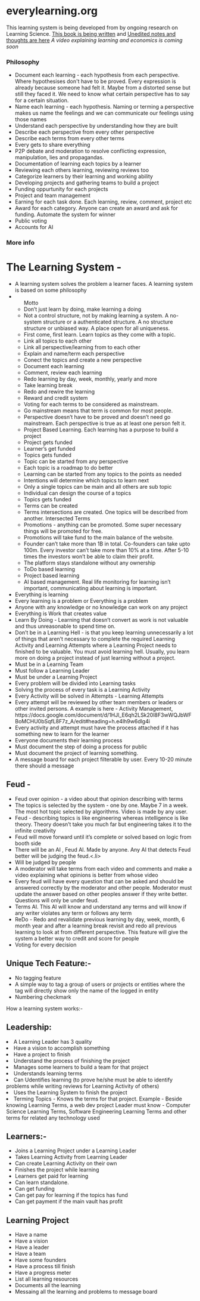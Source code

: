 <h1>everylearning.org</h1>
<p>This learning system is being developed from by ongoing research on Learning Science. 
<a href="https://docs.google.com/document/d/1jSYrEjyUqjkCsw9fu9rexfVDNfSIca1N55Curyc1fjg/edit?usp=sharing">This book is being written</a> and
<a href="https://docs.google.com/document/d/16ylhp4EXtw18L7ITfOnWw8TwlhgCrEe-Q68AbiWsFdE/edit?usp=sharing">Unedited notes and thoughts are here</a>
<em>A video explaining learning and economics is coming soon</em>
<h3>Philosophy</h3>
<ul>
    <li>Document each learning - each hypothesis from each perspective. Where hypothesises don't have to be proved. Every expression is already because someone had felt it. Maybe from a distorted sense but still they faced it. We need to know what certain perspective has to say for a certain situation. </li>
    <li>Name each learning - each hypothesis. Naming or terming a perspective makes us name the feelings and we can communicate our feelings using those names</li>
    <li>Understand each perspective by understanding how they are built</li>
    <li>Describe each perspective from every other perspective</li>
    <li>Describe each terms from every other terms</li>
    <li>Every gets to share everything</li>
    <li>P2P debate and moderation to resolve conflicting expression, manipulation, lies and propagandas.</li>
    <li>Documentation of learning each topics by a learner</li>
    <li>Reviewing each others learning, reviewing reviews too</li>
    <li>Categorize learners by their learning and working ability</li>
    <li>Developing projects and gathering teams to build a project</li>
    <li>Funding oppurtunity for each projects</li>
    <li>Project and team management</li>
    <li>Earning for each task done. Each learning, review, comment, project etc</li>
    <li>Award for each category. Anyone can create an award and ask for funding. Automate the system for winner</li>
    <li>Public voting</li>
    <li>Accounts for AI</li>
</ul>

<h3>More info</h3>
<h1>The Learning System -</h1>
<ul>
<li>A learning system solves the problem a learner faces. A learning system is based on some philosophy</li>
<li>
<ul>Motto
<li>Don’t just learn by doing, make learning a doing</li>
<li>Not a control structure, not by making learning a system. A no-system structure or a authenticated structure. A no structure structure or unbiased way. A place open for all uniqueness.</li>
<li>First come, first learn. Learn topics as they come with a topic.</li>
<li>Link all topics to each other</li>
<li>Link all perspective/learning from to each other</li>
<li>Explain and name/term each perspective</li>
<li>Conect the topics and create a new perspective</li>
<li>Document each learning</li>
<li>Comment, review each learning</li>
<li>Redo learning by day, week, monthly, yearly and more</li>
<li>Take learning break</li>
<li>Redo and rewire the learning</li>
<li>Reward and credit system</li>
<li>Voting for each terms to be considered as mainstream.</li>
<li>Go mainstream means that term is common for most people.</li>
<li>Perspective doesn’t have to be proved and doesn’t need go mainstream. Each perspective is true as at least one person felt it.</li>
<li>Project Based Learning. Each learning has a purpose to build a project</li>
<li>Project gets funded</li>
<li>Learner’s get funded</li>
<li>Topics gets funded</li>
<li>Topic can be started from any perspective</li>
<li>Each topic is a roadmap to do better</li>
<li>Learning can be started from any topics to the points as needed</li>
<li>Intentions will determine which topics to learn next</li>
<li>Only a single topics can be main and all others are sub topic</li>
<li>Individual can design the course of a topics</li>
<li>Topics gets funded</li>
<li>Terms can be created</li>
<li> Terms intersections are created. One topics will be described from another. Intersected Terms</li>
<li>Promotions - anything can be promoted. Some super necessary things will be promoted for free. </li>
<li>Promotions will take fund to the main balance of the website.</li>
<li>Founder can’t take more than 1B in total. Co-founders can take upto 100m. Every investor can’t take more than 10% at a time. After 5-10 times the investors won’t be able to claim their profit. </li>
<li>The platform stays standalone without any ownership</li>
<li>ToDo based learning</li>
<li>Project based learning</li>
<li>AI based management. Real life monitoring for learning isn’t important, communicating about learning is important.</li>
    </ul></li>
<li>Everything is learning</li>
<li>Every learning is a problem or Everything is a problem</li>
<li>Anyone with any knowledge or no knowledge can work on any project</li>
<li>Everything is Work that creates value</li>
<li>Learn By Doing - Learning that doesn’t convert as work is not valuable and thus unreasonable to spend time on.</li>
<li>Don’t be in a Learning Hell - is that you keep learning unnecessarily a lot of things that aren’t necessary to complete the required Learning Activity and Learning Attempts where a Learning Project needs to finished to be valuable. You must avoid learning hell. Usually, you learn more on doing a project instead of just learning without a project. </li>
<li>Must be in a Learning Team</li>
<li>Must follow a Learning Leader</li>
<li>Must be under a Learning Project</li>
<li>Every problem will be divided into Learning tasks</li>
<li>Solving the process of every task is a Learning Activity</li>
<li>Every Activity will be solved in Attempts - Learning Attempts</li>
<li>Every attempt will be reviewed by other team members or leaders or other invited persons. A example is here - Activity Management, https://docs.google.com/document/d/1HJl_E6qh2LSk20l8F3wWQJbWFBoMCHU0bSqfL8F7z_A/edit#heading=h.e4lh9w6dlg4i</li>
<li>Every activity and attempt must have the process attached if it has something new to learn for the learner</li>
<li>Everyone documents their learning process</li>
<li>Must document the step of doing a process for public</li>
<li>Must document the project of learning something.</li>
<li>A message board for each project filterable by user. Every 10-20 minute there should a message</li>
</ul>

<h2>Feud -</h2> 
<ul>
<li>Feud over opinion - a video about that opinion describing with terms</li>
<li>The topics is selected by the system - one by one. Maybe 7 in a week. The most hot topic selected by algorithms. Video is made by any user. </li>
<li>Feud - describing topics is like engineering whereas intelligence is like theory. Theory doesn’t take you much far but engineering takes it to the infinite creativity</li>
<li>Feud will move forward until it’s complete or solved based on logic from booth side</li>
<li>There will be an AI , Feud AI. Made by anyone. Any AI that detects Feud better will be judging the feud.<.li>
<li>Will be judged by people</li>
<li>A moderator will take  terms from each video and comments and make a video explaining what opinions is better from whose video</li>
<li>Every feud will have every question that can be asked and should be answered correctly by the moderator and other people. Moderator must update the answer based on other peoples answer if they write better. Questions will only be under feud. </li>
<li>Terms AI. This AI will know and understand any terms and will know if any writer violates any term or follows any term
<li>ReDo - Redo and revalidate previous learning by day, week, month, 6 month year and after a learning break revisit and redo all previous learning to look at from different perspective. This feature will give the system a better way to credit and score for people</li>
<li>Voting for every decision</li>
</ul>

<h2>Unique Tech Feature:-</h2>
<ul>
<li>No tagging feature</li>
<li>A simple way to tag a group of users or projects or entities where the tag will directly show only the name of the logged in entity</li>
<li>Numbering checkmark</li>
</ul>

How a learning system works:-

<h2>Leadership:</h2>
<li>A Learning Leader has 3 quality</li>
<li>Have a vision to accomplish something</li>
<li>Have a project to finish</li>
<li>Understand the process of finishing the project</li>
<li>Manages some learners to build a team for that project</li>
<li>Understands learning terms</li>
<li>Can Udentifies learning (to prove he/she must be able to identify problems while writing reviews for Learning Activity of others)</li>
<li>Uses the Learning System to finish the project</li>
<li>Terming Topics - Knows the terms for that project. Example - Beside knowing Learning Terms, a web dev project Leader must know - Computer Science Learning Terms, Software Engineering Learning Terms and other terms for related any technology used</li>
</ul>

<h2>Learners:-</h2>
<ul>
<li>Joins a Learning Project under a Learning Leader</li>
<li>Takes Learning Activity from Learning Leader</li>
<li>Can create Learning Activity on their own</li>
<li>Finishes the project while learning</li>
<li>Learners get paid for learning</li>
<li>Can learn standalone.</li>
<li>Can get funding</li>
<li>Can get pay for learning if the topics has fund</li>
<li>Can get payment if the main vault has profit</li>
</ul>

<h2>Learning Project</h2>
<ul>
<li>Have a name</li>
<li>Have a vision</li>
<li>Have a leader</li>
<li>Have a team</li>
<li>Have some founders</li>
<li>Have a process till finish</li>
<li>Have a progress meter</li>
<li>List all learning resources</li>
<li>Documents all the learning</li>
<li>Messaing all the learning and problems to message board</li>
</ul>
